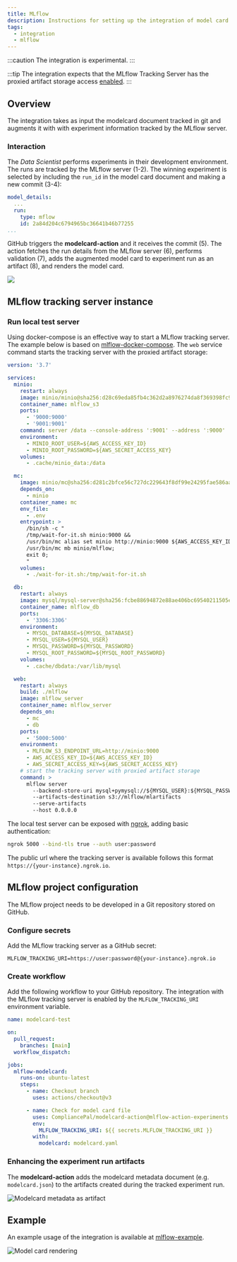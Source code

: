 ```yaml
---
title: MLflow
description: Instructions for setting up the integration of model card integration with the MLflow tracking server
tags:
  - integration
  - mlflow
---
```


:::caution
The integration is experimental.
:::

:::tip
The integration expects that the MLflow Tracking Server has the proxied artifact storage access [enabled](https://www.mlflow.org/docs/latest/tracking.html#id32).
:::

## Overview

The integration takes as input the modelcard document tracked in git and augments it with with experiment information tracked by the MLflow server.

### Interaction

The _Data Scientist_ performs experiments in their development environment. The runs are tracked by the MLflow server (1-2). The winning experiment is selected by including the `run_id` in the model card document and making a new commit (3-4):

```yaml title="modelcard.yaml"
model_details:
  ...
  run:
    type: mflow
    id: 2a84d204c6794965bc36641b46b77255
...
```

GitHub triggers the **modelcard-action** and it receives the commit (5). The action fetches the run details from the MLflow server (6), performs validation (7), adds the augmented model card to experiment run as an artifact (8), and renders the model card.

![](img/mlflow/sequence.svg)

## MLflow tracking server instance

### Run local test server

Using docker-compose is an effective way to start a MLflow tracking server. The example below is based on [mlflow-docker-compose](https://github.com/sachua/mlflow-docker-compose). The `web` service command starts the tracking server with the proxied artifact storage:

```yaml title="docker-compose.yml"
version: '3.7'

services:
  minio:
    restart: always
    image: minio/minio@sha256:d28c69eda85fb4c362d2a8976274da8f369398fc943b0c238c50722fd0c578c4
    container_name: mlflow_s3
    ports:
      - '9000:9000'
      - '9001:9001'
    command: server /data --console-address ':9001' --address ':9000'
    environment:
      - MINIO_ROOT_USER=${AWS_ACCESS_KEY_ID}
      - MINIO_ROOT_PASSWORD=${AWS_SECRET_ACCESS_KEY}
    volumes:
      - .cache/minio_data:/data

  mc:
    image: minio/mc@sha256:d281c2bfce56c727dc229643f8df99e24295fae586aaf6acb859eb2dd4c66ca4
    depends_on:
      - minio
    container_name: mc
    env_file:
      - .env
    entrypoint: >
      /bin/sh -c "
      /tmp/wait-for-it.sh minio:9000 &&
      /usr/bin/mc alias set minio http://minio:9000 ${AWS_ACCESS_KEY_ID} ${AWS_SECRET_ACCESS_KEY} &&
      /usr/bin/mc mb minio/mlflow;
      exit 0;
      "
    volumes:
      - ./wait-for-it.sh:/tmp/wait-for-it.sh

  db:
    restart: always
    image: mysql/mysql-server@sha256:fcbe88694872e88ae406bc69540211505eae922a182690d85be6af1a48e5ca0a
    container_name: mlflow_db
    ports:
      - '3306:3306'
    environment:
      - MYSQL_DATABASE=${MYSQL_DATABASE}
      - MYSQL_USER=${MYSQL_USER}
      - MYSQL_PASSWORD=${MYSQL_PASSWORD}
      - MYSQL_ROOT_PASSWORD=${MYSQL_ROOT_PASSWORD}
    volumes:
      - .cache/dbdata:/var/lib/mysql

  web:
    restart: always
    build: ./mlflow
    image: mlflow_server
    container_name: mlflow_server
    depends_on:
      - mc
      - db
    ports:
      - '5000:5000'
    environment:
      - MLFLOW_S3_ENDPOINT_URL=http://minio:9000
      - AWS_ACCESS_KEY_ID=${AWS_ACCESS_KEY_ID}
      - AWS_SECRET_ACCESS_KEY=${AWS_SECRET_ACCESS_KEY}
    # start the tracking server with proxied artifact storage
    command: >
      mlflow server 
        --backend-store-uri mysql+pymysql://${MYSQL_USER}:${MYSQL_PASSWORD}@db:3306/${MYSQL_DATABASE} 
        --artifacts-destination s3://mlflow/mlartifacts 
        --serve-artifacts 
        --host 0.0.0.0
```

The local test server can be exposed with [ngrok](https://ngrok.com), adding basic authentication:

```bash
ngrok 5000 --bind-tls true --auth user:password
```

The public url where the tracking server is available follows this format `https://{your-instance}.ngrok.io`.

## MLflow project configuration

The MLflow project needs to be developed in a Git repository stored on GitHub.

### Configure secrets

Add the MLflow tracking server as a GitHub secret:

```env
MLFLOW_TRACKING_URI=https://user:password@{your-instance}.ngrok.io
```

### Create workflow

Add the following workflow to your GitHub repository. The integration with the MLflow tracking server is enabled by the `MLFLOW_TRACKING_URI` environment variable.

```yaml title=".github/workflows/mlflow-integration.yml"
name: modelcard-test

on:
  pull_request:
    branches: [main]
  workflow_dispatch:

jobs:
  mlflow-modelcard:
    runs-on: ubuntu-latest
    steps:
      - name: Checkout branch
        uses: actions/checkout@v3

      - name: Check for model card file
        uses: CompliancePal/modelcard-action@mlflow-action-experiments
        env:
          MLFLOW_TRACKING_URI: ${{ secrets.MLFLOW_TRACKING_URI }}
        with:
          modelcard: modelcard.yaml
```

### Enhancing the experiment run artifacts

The **modelcard-action** adds the modelcard metadata document (e.g. `modelcard.json`) to the artifacts created during the tracked experiment run.

![Modelcard metadata as artifact](img/mlflow/artifact.png)

## Example

An example usage of the integration is available at [mlflow-example](https://github.com/CompliancePal/mlflow-example).

![Model card rendering](img/mlflow/modelcard.png)
